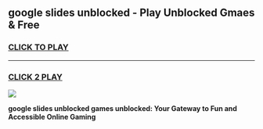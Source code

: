 
## google slides unblocked - Play Unblocked Gmaes & Free
<h3>
<a href="https://news.freeplayer.one?title=google_slides_unblocked&ref=16F">CLICK TO PLAY</a></h3>
<hr>

<h3>
<a href="https://news.freeplayer.one?title=google_slides_unblocked&ref=16F">CLICK 2 PLAY</a>
  
</h3>

<a href="https://news.freeplayer.one?title=google_slides_unblocked&ref=16F/"><img src="https://clearcache.store/games.png"></a>


**google slides unblocked games unblocked: Your Gateway to Fun and Accessible Online Gaming**
